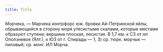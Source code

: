 ```yaml
---
title: Title
---
```


Морчека, — Марчека контрфорс юж. бровки Ай-Петринской яйлы, обрывающийся в
сторону моря утесистыми скалами, которые местами образуют ступени; вершина
плоская, лесистая. В 1,7 км. к СЗ от нп Оползневое (Ялт.), к ЮЗ от г. Спирады —
1, 3) ср. тюрк. морчык — лиловый; ср. монг. ИЛ Морча.
